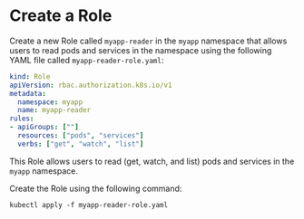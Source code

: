 # Create a Role

Create a new Role called `myapp-reader` in the `myapp` namespace that allows users to read pods and services in the namespace using the following YAML file called `myapp-reader-role.yaml`:

```yaml
kind: Role
apiVersion: rbac.authorization.k8s.io/v1
metadata:
  namespace: myapp
  name: myapp-reader
rules:
- apiGroups: [""]
  resources: ["pods", "services"]
  verbs: ["get", "watch", "list"]
```

This Role allows users to read (get, watch, and list) pods and services in the `myapp` namespace.

Create the Role using the following command:

```shell
kubectl apply -f myapp-reader-role.yaml
```
